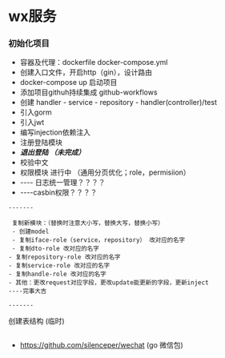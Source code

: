 # wx服务

### 初始化项目
- 容器及代理：dockerfile docker-compose.yml
- 创建入口文件，开启http（gin），设计路由
- docker-compose up 启动项目
- 添加项目githuh持续集成 github-workflows
- 创建 handler - service - repository - handler(controller)/test
- 引入gorm
- 引入jwt
- 编写injection依赖注入
- 注册登陆模块
- ***退出登陆 （未完成）***
- 校验中文
- 权限模块 进行中 （通用分页优化；role，permisiion）
- ---- 日志统一管理？？？？
- ----casbin权限？？？？




```code
-------

 复制新模块：（替换时注意大小写，替换大写，替换小写）
 - 创建model
 - 复制iface-role（service，repository） 改对应的名字
 - 复制dto-role 改对应的名字
- 复制repository-role 改对应的名字
- 复制service-role 改对应的名字
- 复制handle-role 改对应的名字
- 其他：更改request对应字段，更改update能更新的字段，更新inject
----完事大吉

-------
```




创建表结构 (临时)
```sql

```

+ https://github.com/silenceper/wechat  (go 微信包)